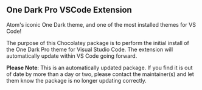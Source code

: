 ﻿## One Dark Pro VSCode Extension

Atom's iconic One Dark theme, and one of the most installed themes for VS Code!

The purpose of this Chocolatey package is to perform the initial install of the One Dark Pro theme for Visual Studio Code.
The extension will automatically update within VS Code going forward.

**Please Note**: This is an automatically updated package. If you find it is out of date by more than a day or two, please contact the maintainer(s) and let them know the package is no longer updating correctly.
